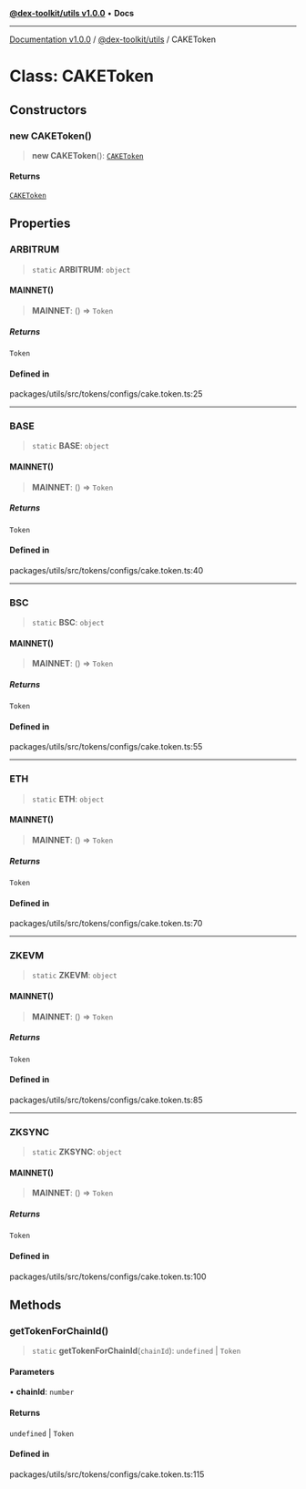 [**@dex-toolkit/utils v1.0.0**](../README.md) • **Docs**

***

[Documentation v1.0.0](../../../packages.md) / [@dex-toolkit/utils](../README.md) / CAKEToken

# Class: CAKEToken

## Constructors

### new CAKEToken()

> **new CAKEToken**(): [`CAKEToken`](CAKEToken.md)

#### Returns

[`CAKEToken`](CAKEToken.md)

## Properties

### ARBITRUM

> `static` **ARBITRUM**: `object`

#### MAINNET()

> **MAINNET**: () => `Token`

##### Returns

`Token`

#### Defined in

packages/utils/src/tokens/configs/cake.token.ts:25

***

### BASE

> `static` **BASE**: `object`

#### MAINNET()

> **MAINNET**: () => `Token`

##### Returns

`Token`

#### Defined in

packages/utils/src/tokens/configs/cake.token.ts:40

***

### BSC

> `static` **BSC**: `object`

#### MAINNET()

> **MAINNET**: () => `Token`

##### Returns

`Token`

#### Defined in

packages/utils/src/tokens/configs/cake.token.ts:55

***

### ETH

> `static` **ETH**: `object`

#### MAINNET()

> **MAINNET**: () => `Token`

##### Returns

`Token`

#### Defined in

packages/utils/src/tokens/configs/cake.token.ts:70

***

### ZKEVM

> `static` **ZKEVM**: `object`

#### MAINNET()

> **MAINNET**: () => `Token`

##### Returns

`Token`

#### Defined in

packages/utils/src/tokens/configs/cake.token.ts:85

***

### ZKSYNC

> `static` **ZKSYNC**: `object`

#### MAINNET()

> **MAINNET**: () => `Token`

##### Returns

`Token`

#### Defined in

packages/utils/src/tokens/configs/cake.token.ts:100

## Methods

### getTokenForChainId()

> `static` **getTokenForChainId**(`chainId`): `undefined` \| `Token`

#### Parameters

• **chainId**: `number`

#### Returns

`undefined` \| `Token`

#### Defined in

packages/utils/src/tokens/configs/cake.token.ts:115
